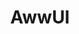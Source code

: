 ---
layout: home
title: AwwUI
titleTemplate: Vue3 components library

hero:
  name: AwwUI
  text: Vue3组件库
  image:
    src: /logo.png
  actions:
    - theme: brand
      text: 快速开始
      link: /doc/en-US/guide/installation
    - theme: alt
      text: View on GitHub
      link: https://github.com/AwwUI/aww-ui
    - theme: alt
      text: View on NPM
      link: https://www.npmjs.com/package/aww-ui
---